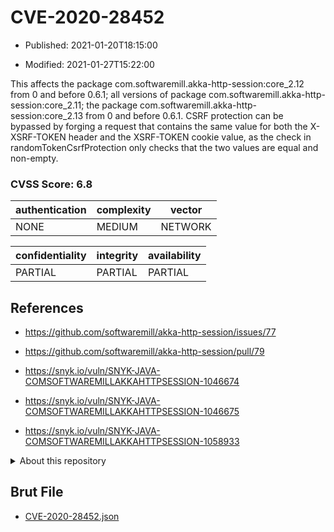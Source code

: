 # CVE-2020-28452

- Published: 2021-01-20T18:15:00

- Modified: 2021-01-27T15:22:00

This affects the package com.softwaremill.akka-http-session:core_2.12 from 0 and before 0.6.1; all versions of package com.softwaremill.akka-http-session:core_2.11; the package com.softwaremill.akka-http-session:core_2.13 from 0 and before 0.6.1. CSRF protection can be bypassed by forging a request that contains the same value for both the X-XSRF-TOKEN header and the XSRF-TOKEN cookie value, as the check in randomTokenCsrfProtection only checks that the two values are equal and non-empty.

### CVSS Score: **6.8**

| authentication | complexity | vector |
| --- | --- | --- |
| NONE | MEDIUM | NETWORK |

| confidentiality | integrity | availability |
| --- | --- | --- |
| PARTIAL | PARTIAL | PARTIAL |

## References

* https://github.com/softwaremill/akka-http-session/issues/77

* https://github.com/softwaremill/akka-http-session/pull/79

* https://snyk.io/vuln/SNYK-JAVA-COMSOFTWAREMILLAKKAHTTPSESSION-1046674

* https://snyk.io/vuln/SNYK-JAVA-COMSOFTWAREMILLAKKAHTTPSESSION-1046675

* https://snyk.io/vuln/SNYK-JAVA-COMSOFTWAREMILLAKKAHTTPSESSION-1058933

<details>
<summary>About this repository</summary> 

  This repository is part of the project [Live Hack CVE](https://github.com/Live-Hack-CVE). Main website can be found [www.live-hack.org](https://www.live-hack.org) 
  
  Made by [Sn0wAlice](https://github.com/Sn0wAlice) for the people that care about security and need to have a feed of the latest CVEs. Hope you enjoy it, don't forget to star the repo and follow me on [Twitter](https://twitter.com/Sn0wAlice) and [Github](https://github.com/Sn0wAlice). And that is my [personnal website](https://www.alice-snow.me/)

  - [Home Page](https://github.com/Live-Hack-CVE)
  - [Framework](https://github.com/Live-Hack-CVE/cve-framework)
  - [CVE database](https://github.com/Live-Hack-CVE/full_database)
  - [Changelog](https://github.com/Live-Hack-CVE/Changelog)
</details>

## Brut File

* [CVE-2020-28452.json](https://raw.githubusercontent.com/Live-Hack-CVE/full_database/main/cves/2020/CVE-2020-28452.json)

